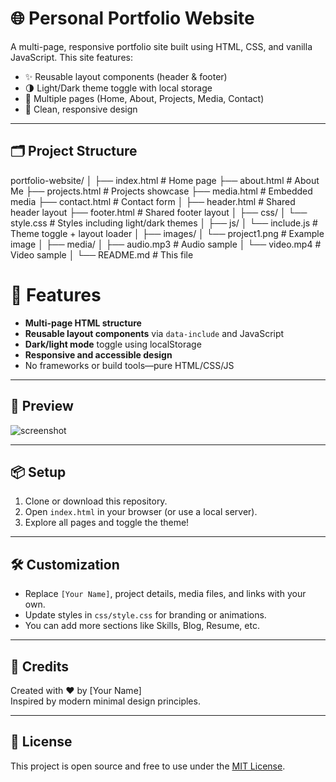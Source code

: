 # 🌐 Personal Portfolio Website

A multi-page, responsive portfolio site built using HTML, CSS, and vanilla JavaScript. This site features:

- ✨ Reusable layout components (header & footer)
- 🌗 Light/Dark theme toggle with local storage
- 📄 Multiple pages (Home, About, Projects, Media, Contact)
- 🎨 Clean, responsive design

---

## 🗂 Project Structure

portfolio-website/
│
├── index.html # Home page
├── about.html # About Me
├── projects.html # Projects showcase
├── media.html # Embedded media
├── contact.html # Contact form
│
├── header.html # Shared header layout
├── footer.html # Shared footer layout
│
├── css/
│ └── style.css # Styles including light/dark themes
│
├── js/
│ └── include.js # Theme toggle + layout loader
│
├── images/
│ └── project1.png # Example image
│
├── media/
│ ├── audio.mp3 # Audio sample
│ └── video.mp4 # Video sample
│
└── README.md # This file

# 🚀 Features

- **Multi-page HTML structure**
- **Reusable layout components** via `data-include` and JavaScript
- **Dark/light mode** toggle using localStorage
- **Responsive and accessible design**
- No frameworks or build tools—pure HTML/CSS/JS

---

## 📸 Preview

![screenshot](images/project1.png)

---

## 📦 Setup

1. Clone or download this repository.
2. Open `index.html` in your browser (or use a local server).
3. Explore all pages and toggle the theme!

---

## 🛠 Customization

- Replace `[Your Name]`, project details, media files, and links with your own.
- Update styles in `css/style.css` for branding or animations.
- You can add more sections like Skills, Blog, Resume, etc.

---

## 🧠 Credits

Created with ❤️ by [Your Name]  
Inspired by modern minimal design principles.

---

## 📄 License

This project is open source and free to use under the [MIT License](LICENSE).
